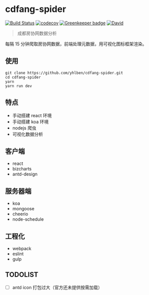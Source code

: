 # cdfang-spider

[![Build Status](https://www.travis-ci.org/yhlben/cdfang-spider.svg?branch=master)](https://www.travis-ci.org/yhlben/cdfang-spider)
[![codecov](https://codecov.io/gh/yhlben/cdfang-spider/branch/master/graph/badge.svg)](https://codecov.io/gh/yhlben/cdfang-spider) [![Greenkeeper badge](https://badges.greenkeeper.io/yhlben/cdfang-spider.svg)](https://greenkeeper.io/)
[![David](https://img.shields.io/david/yhlben/cdfang-spider.svg)](https://david-dm.org/yhlben/cdfang-spider)

> 成都房协网数据分析

每隔 15 分钟爬取房协网数据，前端处理元数据，用可视化图标框架渲染。

## 使用

```shell
git clone https://github.com/yhlben/cdfang-spider.git
cd cdfang-spider
yarn
yarn run dev
```

## 特点

- 手动搭建 react 环境
- 手动搭建 koa 环境
- nodejs 爬虫
- 可视化数据分析

## 客户端

- react
- bizcharts
- antd-design

## 服务器端

- koa
- mongoose
- cheerio
- node-schedule

## 工程化

- webpack
- eslint
- gulp

## TODOLIST

- [ ] antd icon 打包过大（官方还未提供按需加载）
